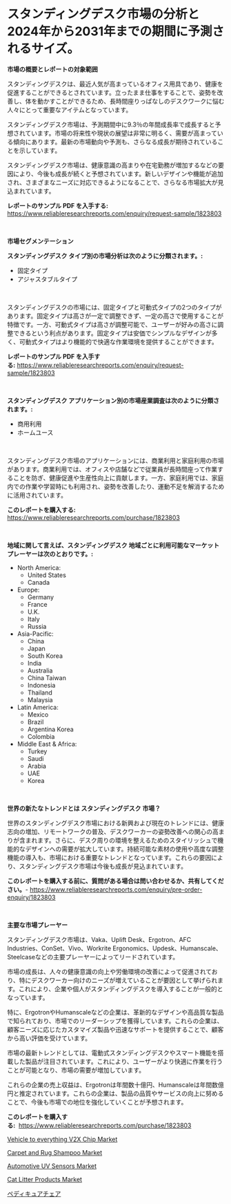 <p><h1>スタンディングデスク市場の分析と2024年から2031年までの期間に予測されるサイズ。</h1></p><p><strong>市場の概要とレポートの対象範囲</strong></p>
<p><p>スタンディングデスクは、最近人気が高まっているオフィス用具であり、健康を促進することができるとされています。立ったまま仕事をすることで、姿勢を改善し、体を動かすことができるため、長時間座りっぱなしのデスクワークに悩む人々にとって重要なアイテムとなっています。</p><p>スタンディングデスク市場は、予測期間中に9.3％の年間成長率で成長すると予想されています。市場の将来性や現状の展望は非常に明るく、需要が高まっている傾向にあります。最新の市場動向や予測も、さらなる成長が期待されていることを示しています。</p><p>スタンディングデスク市場は、健康意識の高まりや在宅勤務が増加するなどの要因により、今後も成長が続くと予想されています。新しいデザインや機能が追加され、さまざまなニーズに対応できるようになることで、さらなる市場拡大が見込まれています。</p></p>
<p><strong>レポートのサンプル PDF を入手する:</strong> <a href="https://www.reliableresearchreports.com/enquiry/request-sample/1823803">https://www.reliableresearchreports.com/enquiry/request-sample/1823803</a></p>
<p>&nbsp;</p>
<p><strong>市場セグメンテーション</strong></p>
<p><strong>スタンディングデスク タイプ別の市場分析は次のように分類されます。:</strong></p>
<p><ul><li>固定タイプ</li><li>アジャスタブルタイプ</li></ul></p>
<p>&nbsp;</p>
<p><p>スタンディングデスクの市場には、固定タイプと可動式タイプの2つのタイプがあります。固定タイプは高さが一定で調整できず、一定の高さで使用することが特徴です。一方、可動式タイプは高さが調整可能で、ユーザーが好みの高さに調整できるという利点があります。固定タイプは安価でシンプルなデザインが多く、可動式タイプはより機能的で快適な作業環境を提供することができます。</p></p>
<p><strong>レポートのサンプル PDF を入手する:</strong>&nbsp;<a href="https://www.reliableresearchreports.com/enquiry/request-sample/1823803">https://www.reliableresearchreports.com/enquiry/request-sample/1823803</a></p>
<p>&nbsp;</p>
<p><strong> スタンディングデスク アプリケーション別の市場産業調査は次のように分類されます。:</strong></p>
<p><ul><li>商用利用</li><li>ホームユース</li></ul></p>
<p>&nbsp;</p>
<p><p>スタンディングデスク市場のアプリケーションには、商業利用と家庭利用の市場があります。商業利用では、オフィスや店舗などで従業員が長時間座って作業することを防ぎ、健康促進や生産性向上に貢献します。一方、家庭利用では、家庭内での作業や学習時にも利用され、姿勢を改善したり、運動不足を解消するために活用されています。</p></p>
<p><strong>このレポートを購入する:</strong>&nbsp; <a href="https://www.reliableresearchreports.com/purchase/1823803">https://www.reliableresearchreports.com/purchase/1823803</a></p>
<p>&nbsp;</p>
<p><strong>地域に関して言えば、スタンディングデスク 地域ごとに利用可能なマーケットプレーヤーは次のとおりです。:</strong></p>
<p><ul>
    <li>
        North America:
        <ul>
            <li>United States</li>
            <li>Canada</li>
        </ul>
    </li>
    <li>
        Europe:
        <ul>
            <li>Germany</li>
            <li>France</li>
            <li>U.K.</li>
            <li>Italy</li>
            <li>Russia</li>
        </ul>
    </li>
    <li>
        Asia-Pacific:
        <ul>
            <li>China</li>
            <li>Japan</li>
            <li>South Korea</li>
            <li>India</li>
            <li>Australia</li>
            <li>China Taiwan</li>
            <li>Indonesia</li>
            <li>Thailand</li>
            <li>Malaysia</li>
        </ul>
    </li>
    <li>
        Latin America:
        <ul>
            <li>Mexico</li>
            <li>Brazil</li>
            <li>Argentina Korea</li>
            <li>Colombia</li>
        </ul>
    </li>
    <li>
        Middle East & Africa:
        <ul>
            <li>Turkey</li>
            <li>Saudi</li>
            <li>Arabia</li>
            <li>UAE</li>
            <li>Korea</li>
        </ul>
    </li>
    </ul></p>
<p>&nbsp;</p>
<p><strong>世界の新たなトレンドとは スタンディングデスク 市場？</strong></p>
<p><p>世界のスタンディングデスク市場における新興および現在のトレンドには、健康志向の増加、リモートワークの普及、デスクワーカーの姿勢改善への関心の高まりが含まれます。さらに、デスク周りの環境を整えるためのスタイリッシュで機能的なデザインへの需要が拡大しています。持続可能な素材の使用や高度な調整機能の導入も、市場における重要なトレンドとなっています。これらの要因により、スタンディングデスク市場は今後も成長が見込まれています。</p></p>
<p><strong>このレポートを購入する前に、質問がある場合は問い合わせるか、共有してください。</strong>- <a href="https://www.reliableresearchreports.com/enquiry/pre-order-enquiry/1823803">https://www.reliableresearchreports.com/enquiry/pre-order-enquiry/1823803</a></p>
<p>&nbsp;</p>
<p><strong>主要な市場プレーヤー</strong></p>
<p><p>スタンディングデスク市場は、Vaka、Uplift Desk、Ergotron、AFC Industries、ConSet、Vivo、Workrite Ergonomics、Updesk、Humanscale、Steelcaseなどの主要プレーヤーによってリードされています。 </p><p>市場の成長は、人々の健康意識の向上や労働環境の改善によって促進されており、特にデスクワーカー向けのニーズが増えていることが要因として挙げられます。これにより、企業や個人がスタンディングデスクを導入することが一般的となっています。</p><p>特に、ErgotronやHumanscaleなどの企業は、革新的なデザインや高品質な製品で知られており、市場でのリーダーシップを獲得しています。これらの企業は、顧客ニーズに応じたカスタマイズ製品や迅速なサポートを提供することで、顧客から高い評価を受けています。</p><p>市場の最新トレンドとしては、電動式スタンディングデスクやスマート機能を搭載した製品が注目されています。これにより、ユーザーがより快適に作業を行うことが可能となり、市場の需要が増加しています。</p><p>これらの企業の売上収益は、Ergotronは年間数十億円、Humanscaleは年間数億円と推定されています。これらの企業は、製品の品質やサービスの向上に努めることで、今後も市場での地位を強化していくことが予想されます。</p></p>
<p><strong>このレポートを購入する:</strong>&nbsp;&nbsp;<a href="https://www.reliableresearchreports.com/purchase/1823803">https://www.reliableresearchreports.com/purchase/1823803</a></p>
<p><p><a href="https://issuu.com/reportprime-2/docs/vehicle-to-everything-v2x-chip-market-size-2030.pp">Vehicle to everything V2X Chip Market</a></p><p><a href="https://github.com/lbird53714/Market-Research-Report-List-3/blob/main/carpet-and-rug-shampoo-market.md">Carpet and Rug Shampoo Market</a></p><p><a href="https://issuu.com/reportprime-2/docs/automotive-uv-sensors-market-size-2030.pptx">Automotive UV Sensors Market</a></p><p><a href="https://github.com/dringals/Market-Research-Report-List-3/blob/main/cat-litter-products-market.md">Cat Litter Products Market</a></p><p><a href="https://github.com/sghwr779811674/Market-Research-Report-List-1/blob/main/29315494742.md">ペディキュアチェア</a></p></p>